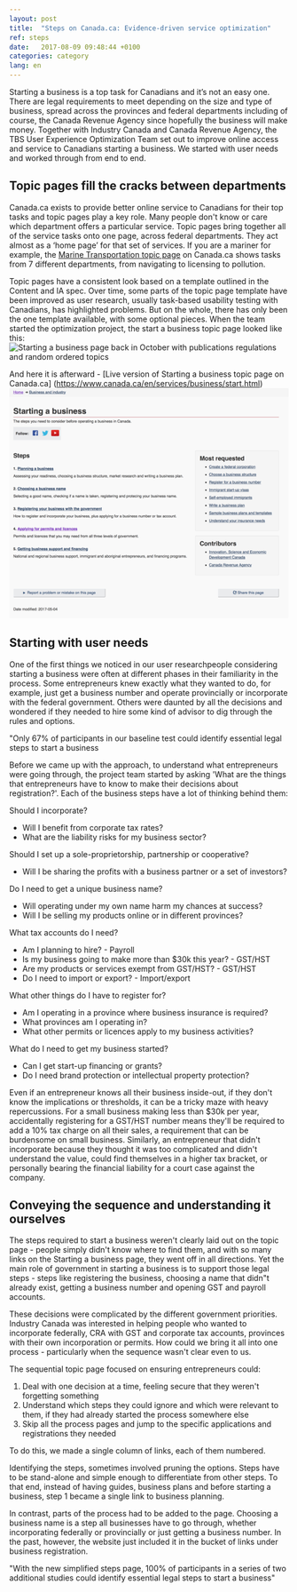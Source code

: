 ```yaml
---
layout: post
title:  "Steps on Canada.ca: Evidence-driven service optimization"
ref: steps
date:   2017-08-09 09:48:44 +0100
categories: category
lang: en
---
```

Starting a business is a top task for Canadians and it’s not an easy one. There are legal requirements to meet depending on the size and type of business, spread across the provinces and federal departments including of course, the Canada Revenue Agency since hopefully the business will make money. Together with Industry Canada and Canada Revenue Agency, the TBS User Experience Optimization Team set out to improve online access and service to Canadians starting a business. We started with user needs and worked through from end to end.  

## Topic pages fill the cracks between departments 

Canada.ca exists to provide better online service to Canadians for their top tasks and topic pages play a key role. Many people don't know or care which department offers a particular service. Topic pages bring together all of the service tasks onto one page, across federal departments. They act almost as a ‘home page’ for that set of services. If you are a mariner for example, the [Marine Transportation topic page](https://www.canada.ca/en/services/transport/marine.html) on Canada.ca shows tasks from 7 different departments, from navigating to licensing to pollution. 

Topic pages have a consistent look based on a template outlined in the Content and IA spec. Over time, some parts of the topic page template have been improved as user research, usually task-based usability testing with Canadians, has highlighted problems. But on the whole, there has only been the one template available, with some optional pieces. When the team started the optimization project, the start a business topic page looked like this: 
![Starting a business page back in October with publications regulations and random ordered topics]({{site.url}}/.images/Starting_topic_Oct2016_567x523.png "Starting a business topic page in October 2016")

And here it is afterward - [Live version of Starting a business topic page on Canada.ca]  (https://www.canada.ca/en/services/business/start.html)
![Starting a business page now with steps and no photo of leaves at the top](./images/Starting_template_Aug2017_599x492.png  "Starting a business topic page on Canada.ca in simplified Steps template")

## Starting with user needs
One of the first things we noticed in our user researchpeople considering starting a business were often at different phases in their familiarity in the process. Some entrepreneurs knew exactly what they wanted to do, for example, just get a business number and operate provincially or incorporate with the federal government. Others were daunted by all the decisions and wondered if they needed to hire some kind of advisor to dig through the rules and options. 

"Only 67% of participants in our baseline test could identify essential legal steps to start a business

Before we came up with the approach, to understand what entrepreneurs were going through, the project team started by asking 'What are the things that entrepreneurs have to know to make their decisions about registration?'. Each of the business steps have a lot of thinking behind them:

Should I incorporate?
- Will I benefit from corporate tax rates?
- What are the liability risks for my business sector?

Should I set up a sole-proprietorship, partnership or cooperative?
- Will I be sharing the profits with a business partner or a set of investors?

Do I need to get a unique business name?
- Will operating under my own name harm my chances at success?
- Will I be selling my products online or in different provinces?

What tax accounts do I need?
- Am I planning to hire? - Payroll
- Is my business going to make more than $30k this year? - GST/HST
- Are my products or services exempt from GST/HST? - GST/HST
- Do I need to import or export? - Import/export

What other things do I have to register for?
- Am I operating in a province where business insurance is required?
- What provinces am I operating in?
- What other permits or licences apply to my business activities?

What do I need to get my business started?
- Can I get start-up financing or grants?
- Do I need brand protection or intellectual property protection?

Even if an entrepreneur knows all their business inside-out, if they don't know the implications or thresholds, it can be a tricky maze with heavy repercussions. For a small business making less than $30k per year, accidentally registering for a GST/HST number means they'll be required to add a 10% tax charge on all their sales, a requirement that can be burdensome on small business. Similarly, an entrepreneur that didn't incorporate because they thought it was too complicated and didn't understand the value, could find themselves in a higher tax bracket, or personally bearing the financial liability for a court case against the company.

## Conveying the sequence and understanding it ourselves
The steps required to start a business weren't clearly laid out on the topic page - people simply didn't know where to find them, and with so many links on the Starting a business page, they went off in all directions. Yet the main role of government in starting a business is to support those legal steps - steps like registering the business, choosing a name that didn"t already exist, getting a business number and opening GST and payroll accounts. 

These decisions were complicated by the different government priorities. Industry Canada was interested in helping people who wanted to incorporate federally, CRA with GST and corporate tax accounts, provinces with their own incorporation or permits. How could we bring it all into one process - particularly when the sequence wasn't clear even to us. 

The sequential topic page focused on ensuring entrepreneurs could:
1. Deal with one decision at a time, feeling secure that they weren't forgetting something
2. Understand which steps they could ignore and which were relevant to them, if they had already started the process somewhere else
3. Skip all the process pages and jump to the specific applications and registrations they needed

To do this, we made a single column of links, each of them numbered. 

Identifying the steps, sometimes involved pruning the options. Steps have to be stand-alone and simple enough to differentiate from other steps. To that end, instead of having guides, business plans and before starting a business, step 1 became a single link to business planning. 

In contrast, parts of the process had to be added to the page. Choosing a business name is a step all businesses have to go through, whether incorporating federally or provincially or just getting a business number. In the past, however, the website just included it in the bucket of links under business registration.




"With the new simplified steps page, 100% of participants in a series of two additional studies could identify essential legal steps to start a business"


